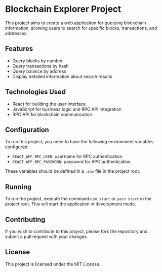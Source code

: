 # Blockchain Explorer Project

This project aims to create a web application for querying blockchain information, allowing users to search for specific blocks, transactions, and addresses.

## Features

* Query blocks by number
* Query transactions by hash
* Query balance by address
* Display detailed information about search results

## Technologies Used

* React for building the user interface
* JavaScript for business logic and RPC API integration
* RPC API for blockchain communication

## Configuration

To run this project, you need to have the following environment variables configured:

* `REACT_APP_RPC_USER`: username for RPC authentication
* `REACT_APP_RPC_PASSWORD`: password for RPC authentication

These variables should be defined in a `.env` file in the project root.

## Running

To run the project, execute the command `npm start` or `yarn start` in the project root. This will start the application in development mode.

## Contributing

If you wish to contribute to this project, please fork the repository and submit a pull request with your changes.

## License

This project is licensed under the MIT License.
